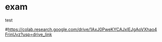 # exam
test

#https://colab.research.google.com/drive/1AxJ0PweKYCAJxIEJgAoVXhao4FrinUvz?usp=drive_link
